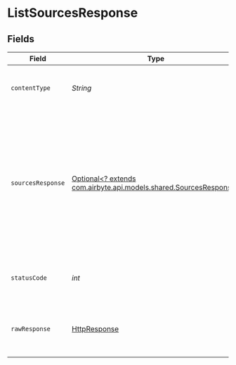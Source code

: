 # ListSourcesResponse


## Fields

| Field                                                                                                                                                                                                                                                                                                                               | Type                                                                                                                                                                                                                                                                                                                                | Required                                                                                                                                                                                                                                                                                                                            | Description                                                                                                                                                                                                                                                                                                                         | Example                                                                                                                                                                                                                                                                                                                             |
| ----------------------------------------------------------------------------------------------------------------------------------------------------------------------------------------------------------------------------------------------------------------------------------------------------------------------------------- | ----------------------------------------------------------------------------------------------------------------------------------------------------------------------------------------------------------------------------------------------------------------------------------------------------------------------------------- | ----------------------------------------------------------------------------------------------------------------------------------------------------------------------------------------------------------------------------------------------------------------------------------------------------------------------------------- | ----------------------------------------------------------------------------------------------------------------------------------------------------------------------------------------------------------------------------------------------------------------------------------------------------------------------------------- | ----------------------------------------------------------------------------------------------------------------------------------------------------------------------------------------------------------------------------------------------------------------------------------------------------------------------------------- |
| `contentType`                                                                                                                                                                                                                                                                                                                       | *String*                                                                                                                                                                                                                                                                                                                            | :heavy_check_mark:                                                                                                                                                                                                                                                                                                                  | HTTP response content type for this operation                                                                                                                                                                                                                                                                                       |                                                                                                                                                                                                                                                                                                                                     |
| `sourcesResponse`                                                                                                                                                                                                                                                                                                                   | [Optional<? extends com.airbyte.api.models.shared.SourcesResponse>](../../models/shared/SourcesResponse.md)                                                                                                                                                                                                                         | :heavy_minus_sign:                                                                                                                                                                                                                                                                                                                  | Successful operation                                                                                                                                                                                                                                                                                                                | {<br/>"next": "https://api.airbyte.com/v1/sources?limit=5\u0026offset=10",<br/>"previous": "https://api.airbyte.com/v1/sources?limit=5\u0026offset=0",<br/>"data": {<br/>"sourceId": "18dccc91-0ab1-4f72-9ed7-0b8fc27c5826",<br/>"name": "Analytics Team Postgres",<br/>"sourceType": "postgres",<br/>"workspaceId": "871d9b60-11d1-44cb-8c92-c246d53bf87e"<br/>}<br/>} |
| `statusCode`                                                                                                                                                                                                                                                                                                                        | *int*                                                                                                                                                                                                                                                                                                                               | :heavy_check_mark:                                                                                                                                                                                                                                                                                                                  | HTTP response status code for this operation                                                                                                                                                                                                                                                                                        |                                                                                                                                                                                                                                                                                                                                     |
| `rawResponse`                                                                                                                                                                                                                                                                                                                       | [HttpResponse<InputStream>](https://docs.oracle.com/en/java/javase/11/docs/api/java.net.http/java/net/http/HttpResponse.html)                                                                                                                                                                                                       | :heavy_check_mark:                                                                                                                                                                                                                                                                                                                  | Raw HTTP response; suitable for custom response parsing                                                                                                                                                                                                                                                                             |                                                                                                                                                                                                                                                                                                                                     |